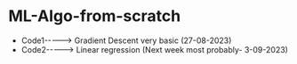 # ML-Algo-from-scratch
- Code1-----> Gradient Descent very basic (27-08-2023)
- Code2-----> Linear regression (Next week most probably- 3-09-2023)
